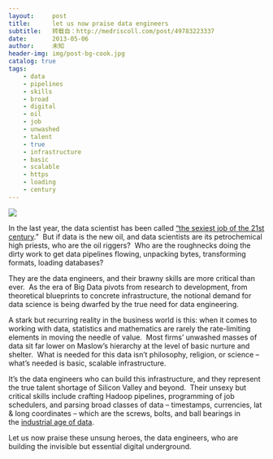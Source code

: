 ```yaml
---
layout:     post
title:      let us now praise data engineers
subtitle:   转载自：http://medriscoll.com/post/49783223337
date:       2013-05-06
author:     未知
header-img: img/post-bg-cook.jpg
catalog: true
tags:
    - data
    - pipelines
    - skills
    - broad
    - digital
    - oil
    - job
    - unwashed
    - talent
    - true
    - infrastructure
    - basic
    - scalable
    - https
    - loading
    - century
---
```


![](https://78.media.tumblr.com/eff6bff090d672ec337939433b3cc440/tumblr_inline_mmdzhba6Yh1qz4rgp.png)


In the last year, the data scientist has been called [“the sexiest job of the 21st century](https://t.umblr.com/redirect?z=http%3A%2F%2Fhbr.org%2F2012%2F10%2Fdata-scientist-the-sexiest-job-of-the-21st-century%2F&t=OTYwMjc2MzczMjE4MjZlYzY5NmQyODhlMzEyZTY4MDExYWM5ZTgzMCxZNndwa2NLSQ%3D%3D&b=t%3A3o_BEoAnGUcLNS71OkCpqg&p=http%3A%2F%2Fmedriscoll.com%2Fpost%2F49783223337%2Flet-us-now-praise-data-engineers&m=1).”  But if data is the new oil, and data scientists are its petrochemical high priests, who are the oil riggers?  Who are the roughnecks doing the dirty work to get data pipelines flowing, unpacking bytes, transforming formats, loading databases?

They are the data engineers, and their brawny skills are more critical than ever.  As the era of Big Data pivots from research to development, from theoretical blueprints to concrete infrastructure, the notional demand for data science is being dwarfed by the true need for data engineering.

A stark but recurring reality in the business world is this: when it comes to working with data, statistics and mathematics are rarely the rate-limiting elements in moving the needle of value.  Most firms’ unwashed masses of data sit far lower on Maslow’s hierarchy at the level of basic nurture and shelter.  What is needed for this data isn’t philosophy, religion, or science – what’s needed is basic, scalable infrastructure.

It’s the data engineers who can build this infrastructure, and they represent the true talent shortage of Silicon Valley and beyond.  Their unsexy but critical skills include crafting Hadoop pipelines, programming of job schedulers, and parsing broad classes of data – timestamps, currencies, lat & long coordinates – which are the screws, bolts, and ball bearings in the [industrial age of data](https://t.umblr.com/redirect?z=http%3A%2F%2Fstrata.oreilly.com%2F2008%2F11%2Fthe-commoditization-of-massive.html&t=MTA5ZDdmNWVkNjM0YTU0ODIyNWU3YTNlMDgwNjg2Y2IxMDk4NjlmMCxZNndwa2NLSQ%3D%3D&b=t%3A3o_BEoAnGUcLNS71OkCpqg&p=http%3A%2F%2Fmedriscoll.com%2Fpost%2F49783223337%2Flet-us-now-praise-data-engineers&m=1).

Let us now praise these unsung heroes, the data engineers, who are building the invisible but essential digital underground.

